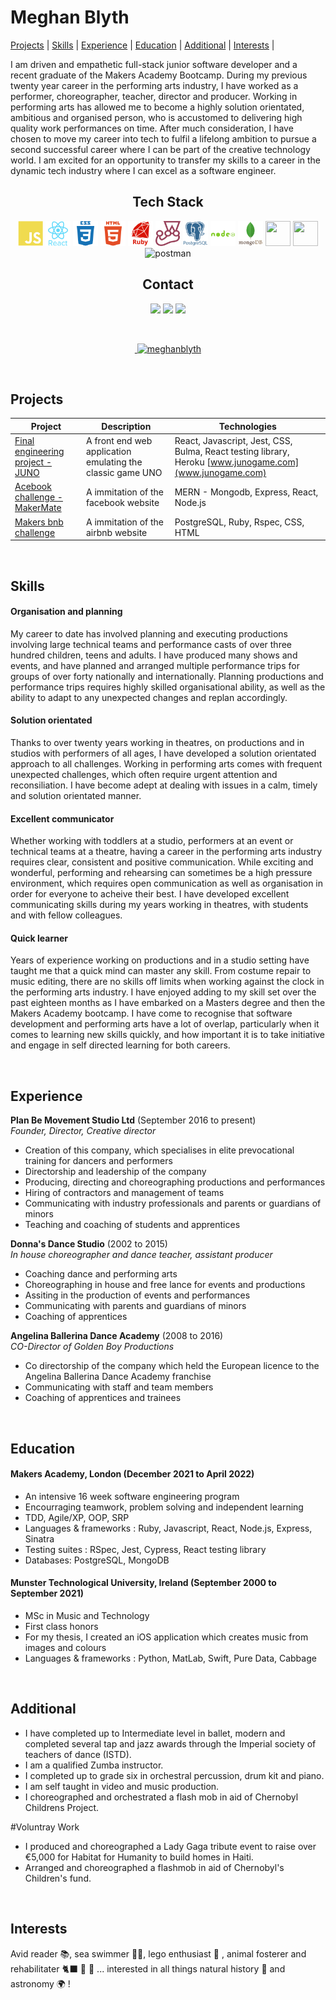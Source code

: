 ## <h1>Meghan Blyth</h1> 

[Projects](#projects) | [Skills](#skills) | [Experience](#experience) | [Education](#education) | [Additional](#additional) | [Interests](#interests) |

I am driven and empathetic full-stack junior software developer and a recent graduate of the Makers Academy Bootcamp. During my previous twenty year career in the performing arts industry, I have worked as a performer, choreographer, teacher, director and producer. Working in performing arts has allowed me to become a highly solution orientated, ambitious and organised person, who is accustomed to delivering high quality work performances on time.  After much consideration, I have chosen to move my career into tech to fulfil a lifelong ambition to pursue a second successful career where I can be part of the creative technology world. I am excited for an opportunity to transfer my skills to a career in the dynamic tech industry where I can excel as a software engineer.


<div>
    <h2 align="center"> Tech Stack  </h2>
    <p align="center">
  <img src="https://raw.githubusercontent.com/devicons/devicon/9f4f5cdb393299a81125eb5127929ea7bfe42889/icons/javascript/javascript-plain.svg" height="40" width="40">
      <img src="https://raw.githubusercontent.com/devicons/devicon/9f4f5cdb393299a81125eb5127929ea7bfe42889/icons/react/react-original-wordmark.svg" height="40" width="40">
      <img src="https://raw.githubusercontent.com/devicons/devicon/9f4f5cdb393299a81125eb5127929ea7bfe42889/icons/css3/css3-plain-wordmark.svg" height="40" width="40">
      <img src="https://raw.githubusercontent.com/devicons/devicon/9f4f5cdb393299a81125eb5127929ea7bfe42889/icons/html5/html5-plain-wordmark.svg" height="40" width="40">
      <img src="https://raw.githubusercontent.com/devicons/devicon/9f4f5cdb393299a81125eb5127929ea7bfe42889/icons/ruby/ruby-plain-wordmark.svg" height="40" width="40">
      <img src="https://raw.githubusercontent.com/devicons/devicon/9f4f5cdb393299a81125eb5127929ea7bfe42889/icons/jest/jest-plain.svg" height="40" width="40">
      <img src="https://raw.githubusercontent.com/devicons/devicon/9f4f5cdb393299a81125eb5127929ea7bfe42889/icons/postgresql/postgresql-plain-wordmark.svg" height="40" width="40">
      <img src="https://raw.githubusercontent.com/devicons/devicon/9f4f5cdb393299a81125eb5127929ea7bfe42889/icons/nodejs/nodejs-plain-wordmark.svg" height="40" width="40">
      <img src="https://raw.githubusercontent.com/devicons/devicon/master/icons/mongodb/mongodb-original-wordmark.svg"  
height="40" width="40"> 
      <img src="https://raw.githubusercontent.com/simple-icons/simple-icons/6e46ec1fc23b60c8fd0d2f2ff46db82e16dbd75f/icons/cypress.svg" 
width="40" height="40"/>
      <img src="https://www.vectorlogo.zone/logos/heroku/heroku-icon.svg" width="40" height="40"/>
      <img src="https://www.vectorlogo.zone/logos/getpostman/getpostman-icon.svg" alt="postman" width="40" height="40"/> 
    </p>
   </div>
   
     
 <div>
   
  <h2 align="center"> Contact </h2>
    <p align="center">
      <a href="mailto:megblyth@gmail.com"><img src="https://img.shields.io/badge/Gmail-D14836?style=for-the-badge&logo=gmail&logoColor=white" target="_blank"></a>
      <a href="https://medium.com/@meghanblyth" target="_blank"><img src="https://img.shields.io/badge/Medium-12100E?style=for-the-badge&logo=medium&logoColor=white" target="_blank"></a> 
      <a href="https://www.linkedin.com/in/megblyth/" target="_blank"><img src="https://img.shields.io/badge/-LinkedIn-%230077B5?style=for-the-badge&logo=linkedin&logoColor=white" target="_blank"></a> 
    </p>
 </div>

<br/>


<a href="#"><p align="center">&nbsp;<img src="https://github-readme-stats.vercel.app/api?username=meghanblyth&show_icons=true&locale=en&theme=cobalt" alt="meghanblyth" /></p></a>


<br/>

## Projects

| Project                       | Description       | Technologies       |
| ---------------------------- | ----------------- | ----------------- |
| [Final engineering project - JUNO](https://github.com/meghanblyth/Juno_game)| A front end web application emulating the classic game UNO | React, Javascript, Jest, CSS, Bulma, React testing library, Heroku [www.junogame.com](www.junogame.com) |
| [Acebook challenge - MakerMate](https://github.com/meghanblyth/maker-mate) | A immitation of the facebook website | MERN - Mongodb, Express, React, Node.js |
| [Makers bnb challenge](https://github.com/meghanblyth/Makersbnb) | A immitation of the airbnb website | PostgreSQL, Ruby, Rspec, CSS, HTML |

<br/>

## Skills

#### Organisation and planning

My career to date has involved planning and executing productions involving large technical teams and performance casts of over three hundred children, teens and adults. I have produced many shows and events, and have planned and arranged multiple performance trips for groups of over forty nationally and internationally. Planning productions and performance trips requires highly skilled organisational ability, as well as the ability to adapt to any unexpected changes and replan accordingly. 

#### Solution orientated 

Thanks to over twenty years working in theatres, on productions and in studios with performers of all ages, I have developed a solution orientated approach to all challenges.  Working in performing arts comes with frequent unexpected challenges, which often require urgent attention and reconsiliation. I have become adept at dealing with issues in a calm, timely and solution orientated manner. 

#### Excellent communicator 

Whether working with toddlers at a studio, performers at an event or technical teams at a theatre, having a career in the performing arts industry requires clear, consistent and positive communication. While exciting and wonderful, performing and rehearsing can sometimes be a high pressure environment, which requires open communication as well as organisation in order for everyone to acheive their best. I have developed excellent communicating skills during my years working in theatres, with students and with fellow colleagues. 


#### Quick learner 

Years of experience working on productions and in a studio setting have taught me that a quick mind can master any skill. From costume repair to music editing, there are no skills off limits when working against the clock in the performing arts industry. I have enjoyed adding to my skill set over the past eighteen months as I have embarked on a Masters degree and then the Makers Academy bootcamp. I have come to recognise that software development and performing arts have a lot of overlap, particularly when it comes to learning new skills quickly, and how important it is to take initiative and engage in self directed learning for both careers. 

<br/>

## Experience

**Plan Be Movement Studio Ltd** (September 2016 to present)  
_Founder, Director, Creative director_

- Creation of this company, which specialises in elite prevocational training for dancers and performers
- Directorship and leadership of the company 
- Producing, directing and choreographing productions and performances 
- Hiring of contractors and management of teams
- Communicating with industry professionals and parents or guardians of minors 
- Teaching and coaching of students and apprentices 

**Donna's Dance Studio** (2002 to 2015)  
_In house choreographer and dance teacher, assistant producer_

- Coaching dance and performing arts 
- Choreographing in house and free lance for events and productions 
- Assiting in the production of events and performances 
- Communicating with parents and guardians of minors 
- Coaching of apprentices 

**Angelina Ballerina Dance Academy** (2008 to 2016)  
_CO-Director of Golden Boy Productions_

- Co directorship of the company which held the European licence to the Angelina Ballerina Dance Academy franchise
- Communicating with staff and team members  
- Coaching of apprentices and trainees 

<br/>

## Education

#### Makers Academy, London (December 2021 to April 2022)
- An intensive 16 week software engineering program
- Encourraging teamwork, problem solving and independent learning
- TDD, Agile/XP, OOP, SRP 
- Languages & frameworks : Ruby, Javascript, React, Node.js, Express, Sinatra 
- Testing suites : RSpec, Jest, Cypress, React testing library 
- Databases: PostgreSQL, MongoDB

#### Munster Technological University, Ireland (September 2000 to September 2021)

- MSc in Music and Technology 
- First class honors 
- For my thesis, I created an iOS application which creates music from images and colours
- Languages & frameworks : Python, MatLab, Swift, Pure Data, Cabbage

<br/>

## Additional 

- I have completed up to Intermediate level in ballet, modern and completed several tap and jazz awards through the Imperial society of teachers of dance (ISTD). 
- I am a qualified Zumba instructor. 
- I completed up to grade six in orchestral percussion, drum kit and piano. 
- I am self taught in video and music production. 
- I choreographed and orchestrated a flash mob in aid of Chernobyl Childrens Project.

#Voluntray Work

- I produced and choreographed a Lady Gaga tribute event to raise over €5,000 for Habitat for Humanity to build homes in Haiti. 
- Arranged and choreographed a flashmob in aid of Chernobyl's Children's fund. 
<br/>

## Interests

Avid reader 📚, sea swimmer 🏊‍♀️, lego enthusiast 🧱 , animal fosterer and rehabilitater 🐈‍⬛ 🐠 🐇 ... interested in all things natural history 🌴 and astronomy 🌍 ! 
